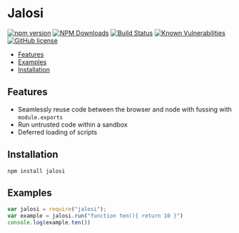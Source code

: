 # Jalosi 

[![npm version](https://badge.fury.io/js/jalosi.png)](https://badge.fury.io/js/jalosi)
[![NPM Downloads](https://img.shields.io/npm/dm/jalosi)](https://www.npmjs.com/package/jalosi)
[![Build Status](https://travis-ci.com/gardhr/jalosi.png?branch=master)](https://travis-ci.com/gardhr/jalosi)
[![Known Vulnerabilities](https://snyk.io/test/github/gardhr/jalosi/badge.svg?targetFile=package.json)](https://snyk.io/test/github/gardhr/jalosi?targetFile=package.json)
[![GitHub license](https://img.shields.io/badge/license-MIT-blue.svg)](https://github.com/gardhr/jalosi/blob/master/LICENSE)

- [Features](#features)
- [Examples](#examples)
- [Installation](#installation)

## Features
- Seamlessly reuse code between the browser and node with fussing with `module.exports`
- Run untrusted code within a sandbox
- Deferred loading of scripts

## Installation
```
npm install jalosi
```

## Examples
```js
var jalosi = require("jalosi");
var example = jalosi.run("function ten(){ return 10 }")
console.log(example.ten())

```

